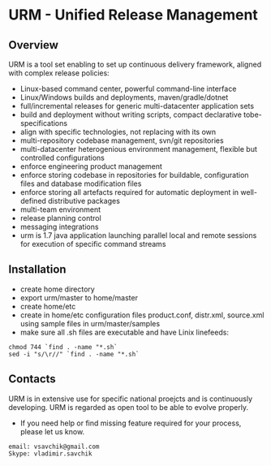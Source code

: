 # URM - Unified Release Management

## Overview

  URM is a tool set enabling to set up continuous delivery framework, aligned with complex release policies:
  - Linux-based command center, powerful command-line interface
  - Linux/Windows builds and deployments, maven/gradle/dotnet
  - full/incremental releases for generic multi-datacenter application sets
  - build and deployment without writing scripts, compact declarative tobe-specifications
  - align with specific technologies, not replacing with its own
  - multi-repository codebase management, svn/git repositories
  - multi-datacenter heterogenious environment management, flexible but controlled configurations
  - enforce engineering product management
  - enforce storing codebase in repositories for buildable, configuration files and database modification files
  - enforce storing all artefacts required for automatic deployment in well-defined distributive packages
  - multi-team environment
  - release planning control
  - messaging integrations
  - urm is 1.7 java application launching parallel local and remote sessions for execution of specific command streams
  
## Installation

  - create home directory
  - export urm/master to home/master
  - create home/etc
  - create in home/etc configuration files product.conf, distr.xml, source.xml using sample files in urm/master/samples
  - make sure all .sh files are executable and have Linix linefeeds:
  
  ```
  chmod 744 `find . -name "*.sh`
  sed -i "s/\r//" `find . -name "*.sh`
  ```

## Contacts

  URM is in extensive use for specific national proejcts and is continuously developing.
  URM is regarded as open tool to be able to evolve properly.
  
  - If you need help or find missing feature required for your process, please let us know.
  
  ```
  email: vsavchik@gmail.com
  Skype: vladimir.savchik
  ```
